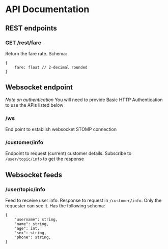 # API Documentation
## REST endpoints
### GET /rest/fare
Return the fare rate. Schema:
```
{
    fare: float // 2-decimal rounded
}
```

## Websocket endpoint
*Note on authentication*
You will need to provide Basic HTTP Authentication to use the APIs listed below


### /ws
End point to establish websocket STOMP connection

### /customer/info
Endpoint to request (current) customer details. Subscribe to `/user/topic/info` to get the response

## Websocket feeds
### /user/topic/info
Feed to receive user info. Response to request in `/customer/info`. Only the requester can see it. Has the following schema:
```
{
    "username": string,
    "name": string,
    "age": int,
    "sex": string,
    "phone": string,
}
```


